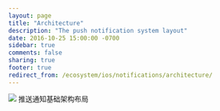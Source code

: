 ```yaml
---
layout: page
title: "Architecture"
description: "The push notification system layout"
date: 2016-10-25 15:00:00 -0700
sidebar: true
comments: false
sharing: true
footer: true
redirect_from: /ecosystem/ios/notifications/architecture/
---
```


<p class='img'>
  <img src='/images/ios/PushNotificationLayout.png' />
  推送通知基础架构布局
</p>
